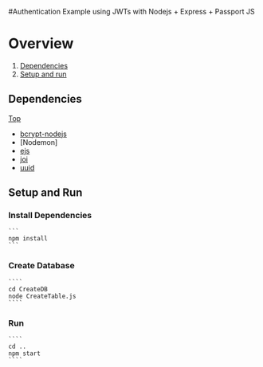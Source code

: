 #Authentication Example using JWTs with Nodejs + Express + Passport JS

# Overview
1.  [Dependencies](#dependencies)
3.  [Setup and run](#setup-and-run)

## Dependencies
[Top](#overview)

   - [bcrypt-nodejs](https://www.npmjs.com/package/bcrypt-nodejs)
   - [Nodemon]
   - [ejs](https://ejs.co/)
   - [joi](https://github.com/hapijs/joi)
   - [uuid](https://www.npmjs.com/package/uuid)

## Setup and Run
### Install Dependencies

    ```
    npm install
    ```

### Create Database

    ````
    cd CreateDB
    node CreateTable.js
    ````

### Run

    ````
    cd ..
    npm start
    ````